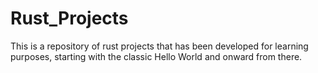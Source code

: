 # Rust_Projects
This is a repository of rust projects that has been developed for learning purposes, starting with the classic Hello World and onward from there.
